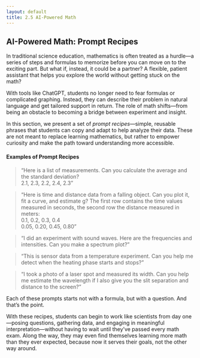 ```yaml
---
layout: default
title: 2.5 AI-Powered Math
---
```


## AI-Powered Math: Prompt Recipes

In traditional science education, mathematics is often treated as a hurdle—a series of steps and formulas to memorize before you can move on to the exciting part. But what if, instead, it could be a partner? A flexible, patient assistant that helps you explore the world without getting stuck on the math?

With tools like ChatGPT, students no longer need to fear formulas or complicated graphing. Instead, they can describe their problem in natural language and get tailored support in return. The role of math shifts—from being an obstacle to becoming a bridge between experiment and insight.

In this section, we present a set of *prompt recipes*—simple, reusable phrases that students can copy and adapt to help analyze their data. These are not meant to replace learning mathematics, but rather to empower curiosity and make the path toward understanding more accessible.

#### Examples of Prompt Recipes

> “Here is a list of measurements. Can you calculate the average and the standard deviation?  
> 2.1, 2.3, 2.2, 2.4, 2.3”

> “Here is time and distance data from a falling object. Can you plot it, fit a curve, and estimate g? The first row contains the time values measured in seconds, the second row the distance measured in meters:  
> 0.1, 0.2, 0.3, 0.4  
> 0.05, 0.20, 0.45, 0.80”

> “I did an experiment with sound waves. Here are the frequencies and intensities. Can you make a spectrum plot?”

> “This is sensor data from a temperature experiment. Can you help me detect when the heating phase starts and stops?”

> “I took a photo of a laser spot and measured its width. Can you help me estimate the wavelength if I also give you the slit separation and distance to the screen?”

Each of these prompts starts not with a formula, but with a question. And that’s the point.

With these recipes, students can begin to work like scientists from day one—posing questions, gathering data, and engaging in meaningful interpretation—without having to wait until they’ve passed every math exam. Along the way, they may even find themselves learning more math than they ever expected, because now it serves their goals, not the other way around.
